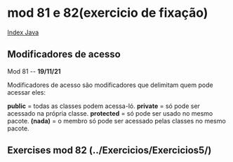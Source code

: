 # mod 81 e 82(exercicio de fixação)
[Index Java](../../JavaVanilla/Index%20Java.md)
## Modificadores de acesso

Mod 81 -- **19/11/21**

Modificadores de acesso são modificadores que delimitam quem pode acessar eles:

**public** = todas as classes podem acessa-ló.
**private** = só pode ser acessado na própria classe.
**protected** = só pode ser usado no mesmo pacote.
**(nada)** = o membro só pode ser acessado pelas classes no mesmo pacote.

## Exercises mod 82 (../Exercicios/Exercicios5/)
